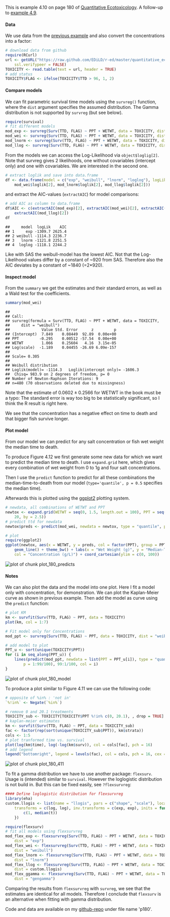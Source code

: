 




This is example 4.10 on page 180 of [Quantitative Ecotoxicology](http://www.crcpress.com/product/isbn/9781439835647). A follow-up to [example 4.9](http://edild.github.io/blog/2013/04/06/quant-ecotox-16/).

#### Data
We use data from the [previous example](http://edild.github.io/blog/2013/04/06/quant-ecotox-16/) and also convert the concentrations into a factor:

```r
# download data from github
require(RCurl)
url <- getURL("https://raw.github.com/EDiLD/r-ed/master/quantitative_ecotoxicology/data/TOXICITY.csv", 
    ssl.verifypeer = FALSE)
TOXICITY <- read.table(text = url, header = TRUE)
# add status
TOXICITY$FLAG <- ifelse(TOXICITY$TTD > 96, 1, 2)
```


#### Compare models
We can fit parametric survival time models using the `survreg()` function, where the `dist` argument specifies the assumed distribution. The Gamma distribution is not supported by `survreg` (but see below).

```r
require(survival)
# fit different models
mod_exp <- survreg(Surv(TTD, FLAG) ~ PPT + WETWT, data = TOXICITY, dist = "exponential")
mod_wei <- survreg(Surv(TTD, FLAG) ~ PPT + WETWT, data = TOXICITY, dist = "weibull")
mod_lnorm <- survreg(Surv(TTD, FLAG) ~ PPT + WETWT, data = TOXICITY, dist = "lognorm")
mod_llog <- survreg(Surv(TTD, FLAG) ~ PPT + WETWT, data = TOXICITY, dist = "loglogistic")
```


From the models we can access the Log-Likelihood via `object$loglig[2]`. Note that survreg gives 2 likelihoods, one without covariables (intercept only) and one with covariables. We are interested in the second one.

```r
# extract loglik and save into data.frame
df <- data.frame(model = c("exp", "weibull", "lnorm", "loglog"), logLik = c(mod_exp$loglik[2], 
    mod_wei$loglik[2], mod_lnorm$loglik[2], mod_llog$loglik[2]))
```


and extract the AIC-values (`extractAIC`) for model comparisons:

```r
# add AIC as column to data.frame
df$AIC <- c(extractAIC(mod_exp)[2], extractAIC(mod_wei)[2], extractAIC(mod_lnorm)[2], 
    extractAIC(mod_llog)[2])
df
```

```
##     model  logLik    AIC
## 1     exp -1309.7 2625.4
## 2 weibull -1114.3 2236.7
## 3   lnorm -1121.8 2251.5
## 4  loglog -1118.1 2244.2
```


Like with SAS the weibull-model has the lowest AIC. Not that the Log-Likelihood values differ by a constant of ~920 from SAS. Therefore also the AIC deviates by a constant of ~1840 (=2*920).


#### Inspect model
From the `summary` we get the estimates and their standard errors, as well as a Wald test for the coefficients. 


```r
summary(mod_wei)
```

```
## 
## Call:
## survreg(formula = Surv(TTD, FLAG) ~ PPT + WETWT, data = TOXICITY, 
##     dist = "weibull")
##              Value Std. Error      z         p
## (Intercept)  7.849    0.08449  92.89  0.00e+00
## PPT         -0.295    0.00512 -57.54  0.00e+00
## WETWT        1.066    0.25604   4.16  3.15e-05
## Log(scale)  -1.189    0.04455 -26.69 6.09e-157
## 
## Scale= 0.305 
## 
## Weibull distribution
## Loglik(model)= -1114.3   Loglik(intercept only)= -1606.3
## 	Chisq= 983.9 on 2 degrees of freedom, p= 0 
## Number of Newton-Raphson Iterations: 9 
## n=480 (70 observations deleted due to missingness)
```


Note that the estimate of $0.0602 \pm 0.2566$ for WETWT in the book must be a typo: The standard error is way too big to be statistically significant, so I think the R result is right here.

We see that the concentration has a negative effect on time to death and that bigger fish survive longer.


#### Plot model

From our model we can predict for any salt concentration or fish wet weight the median time to death.

To produce Figure 4.12 we first generate some new data for which we want to predict the median time to death. I use `expand.grid` here, which gives every combination of wet weight from 0 to 1g and four salt concentrations.

Then I use the `predict` function to predict for all these combinations the median-time-to-death from our model (`type='quantile', p = 0.5` specifies the median time).

Afterwards this is plotted using the [ggplot2](http://ggplot2.org/) plotting system.


```r
# newdata, all combinations of WETWT and PPT
newtox <- expand.grid(WETWT = seq(0, 1.5, length.out = 100), PPT = seq(12.5, 
    20, by = 2.5))
# predict ttd for newdata
newtox$preds <- predict(mod_wei, newdata = newtox, type = "quantile", p = 0.5)

# plot
require(ggplot2)
ggplot(newtox, aes(x = WETWT, y = preds, col = factor(PPT), group = PPT)) + 
    geom_line() + theme_bw() + labs(x = "Wet Weight (g)", y = "Median-Time-To-Death (h)", 
    col = "Concentration (g/L)") + coord_cartesian(ylim = c(0, 100))
```

![plot of chunk plot_180_predicts](figure/plot_180_predicts.png) 



#### Notes
We can also plot the data and the model into one plot. Here I fit a model only with concentration, for demonstration. 
We can plot the Kaplan-Meier curve as shown in previous example. Then add the model as curve using the `predict` function:



```r
# plot KM
km <- survfit(Surv(TTD, FLAG) ~ PPT, data = TOXICITY)
plot(km, col = 1:7)

# Fit model only for Concentrations
mod_ppt <- survreg(Surv(TTD, FLAG) ~ PPT, data = TOXICITY, dist = "weibull")

# add model to plot
PPT_u <- sort(unique(TOXICITY$PPT))
for (i in seq_along(PPT_u)) {
    lines(predict(mod_ppt, newdata = list(PPT = PPT_u[i]), type = "quantile", 
        p = 1:99/100), 99:1/100, col = i)
}
```

![plot of chunk plot_180_model](figure/plot_180_model.png) 


To produce a plot similar to Figure 4.11 we can use the following code:

```r
# opposite of %in% : 'not in'
`%!in%` <- Negate(`%in%`)

# remove 0 and 20.1 treatments
TOXICITY_sub <- TOXICITY[TOXICITY$PPT %!in% c(0, 20.1), , drop = TRUE]
# kaplan-meier estimates
km <- survfit(Surv(TTD, FLAG) ~ PPT, data = TOXICITY_sub)
fac <- factor(rep(sort(unique(TOXICITY_sub$PPT)), km$strata))
cols <- 1:5
# plot tranformed time vs. survival
plot(log(km$time), log(-log(km$surv)), col = cols[fac], pch = 16)
# add legend
legend("bottomright", legend = levels(fac), col = cols, pch = 16, cex = 0.7)
```

![plot of chunk plot_180_411](figure/plot_180_411.png) 



To fit a gamma distribution we have to use another package: `flexsurv`.
Usage is (intended) similar to `survival`. However the loglogistic distribution is not build in. But this can be fixed easily, see `?flexsurvreg`:


```r
#### Define loglogistic distribution for flexsurvreg
library(eha)
custom.llogis <- list(name = "llogis", pars = c("shape", "scale"), location = "scale", 
    transforms = c(log, log), inv.transforms = c(exp, exp), inits = function(t) {
        c(1, median(t))
    })
```




```r
require(flexsurv)
# fit all models using flexsurvreg
mod_flex_exp <- flexsurvreg(Surv(TTD, FLAG) ~ PPT + WETWT, data = TOXICITY, 
    dist = "exp")
mod_flex_wei <- flexsurvreg(Surv(TTD, FLAG) ~ PPT + WETWT, data = TOXICITY, 
    dist = "weibull")
mod_flex_lnorm <- flexsurvreg(Surv(TTD, FLAG) ~ PPT + WETWT, data = TOXICITY, 
    dist = "lnorm")
mod_flex_llog <- flexsurvreg(Surv(TTD, FLAG) ~ PPT + WETWT, data = TOXICITY, 
    dist = custom.llogis)
mod_flex_ggamma <- flexsurvreg(Surv(TTD, FLAG) ~ PPT + WETWT, data = TOXICITY, 
    dist = "gengamma")
```


Comparing the results from `flexsurvreg` with `survreg`, we see that the estimates are identical for all models. Therefore I conclude that `flexsurv` is an alternative when fitting with gamma distribution.

Code and data are available on my [github-repo](https://github.com/EDiLD/r-ed/tree/master/quantitative_ecotoxicology) under file name 'p180'.
